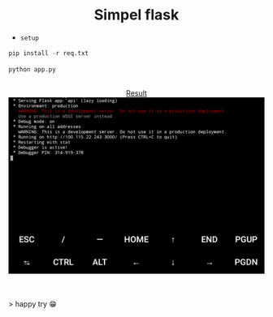<h1 align="center"> Simpel flask</h1>

- `setup`
```python
pip install -r req.txt
```

`python app.py`
<br>
<br>
<p align="center">
   <a href="https://github.com/Bayu12345677/"> Result
     <img src="https://github.com/Bayu12345677/Flask_olx/blob/main/img/Screenshot_20220120-153627~2.png" width="600">
      </a>
     </p>
<br>
  <br>
> happy try 😁
